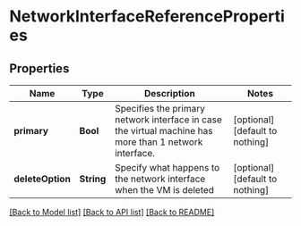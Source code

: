 # NetworkInterfaceReferenceProperties


## Properties
Name | Type | Description | Notes
------------ | ------------- | ------------- | -------------
**primary** | **Bool** | Specifies the primary network interface in case the virtual machine has more than 1 network interface. | [optional] [default to nothing]
**deleteOption** | **String** | Specify what happens to the network interface when the VM is deleted | [optional] [default to nothing]


[[Back to Model list]](../README.md#models) [[Back to API list]](../README.md#api-endpoints) [[Back to README]](../README.md)



